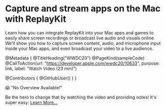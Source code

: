 # Capture and stream apps on the Mac with ReplayKit

Learn how you can integrate ReplayKit into your Mac apps and games to easily share screen recordings or broadcast live audio and visuals online. We’ll show you how to capture screen content, audio, and microphone input inside your Mac apps, and even broadcast your video to a live audience.

@Metadata {
   @TitleHeading("WWDC20")
   @PageKind(sampleCode)
   @CallToAction(url: "https://developer.apple.com/wwdc20/10633", purpose: link, label: "Watch Video (23 min)")

   @Contributors {
      @GitHubUser(<replace this with your GitHub handle>)
   }
}

😱 "No Overview Available!"

Be the hero to change that by watching the video and providing notes! It's super easy:
 [Learn More…](https://wwdcnotes.com/documentation/wwdcnotes/contributing)
